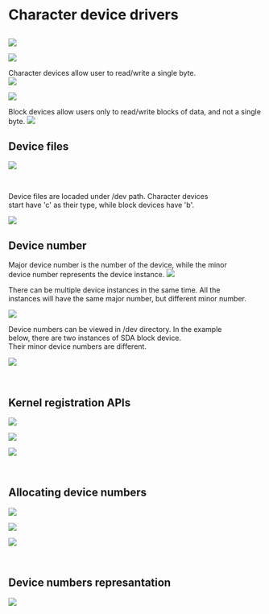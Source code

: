 # Character device drivers

##

![](img/device_types.PNG)


![](img/character_devices.PNG)

Character devices allow user to read/write a single byte.  
![](img/char_dev_scheme.PNG)

![](img/character_device_driver.PNG)

Block devices allow users only to read/write blocks of data, and not a single byte. 
![](img/block_devices.PNG)


## Device files

![](img/device_files.PNG)

</br>

Device files are locaded under /dev path. Character devices  
start  have 'c' as their type, while block devices have 'b'.    

![](img/device_files_2.PNG)

## Device number

Major device number is the number of the device, while the minor  
device number represents the device instance.
![](img/device_number.PNG)

There can be multiple device instances in the same time. All the  
instances will have the same major number, but different minor number.  

![](img/device_number_3.PNG)

Device numbers can be viewed in /dev directory. In the example  
below, there are two instances of SDA block device.  
Their minor device numbers are different. 

![](img/device_number_2.PNG)

</br>

## Kernel registration APIs

![](img/kernel_registration_api.PNG)

![](img/kernel_registration_api_2.PNG)

![](img/kernel_registration_api_3.PNG)

</br>

## Allocating device numbers

![](img/alloc_dev_numbers.PNG)

![](img/alloc_dev_numbers_example.PNG)

![](img/alloc_dev_numbers_example_2.PNG)

</br>

## Device numbers represantation

![](img/device_number_represantationn.PNG)
